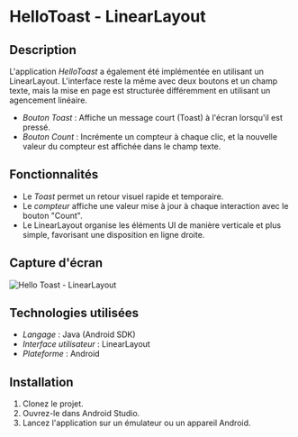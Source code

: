 # HelloToast - LinearLayout

## Description
L'application *HelloToast* a également été implémentée en utilisant un LinearLayout. L'interface reste la même avec deux boutons et un champ texte, mais la mise en page est structurée différemment en utilisant un agencement linéaire.

- *Bouton Toast* : Affiche un message court (Toast) à l'écran lorsqu'il est pressé.
- *Bouton Count* : Incrémente un compteur à chaque clic, et la nouvelle valeur du compteur est affichée dans le champ texte.

## Fonctionnalités
- Le *Toast* permet un retour visuel rapide et temporaire.
- Le *compteur* affiche une valeur mise à jour à chaque interaction avec le bouton "Count".
- Le LinearLayout organise les éléments UI de manière verticale et plus simple, favorisant une disposition en ligne droite.

## Capture d'écran
![Hello Toast - LinearLayout](image.png)

## Technologies utilisées
- *Langage* : Java (Android SDK)
- *Interface utilisateur* : LinearLayout
- *Plateforme* : Android

## Installation
1. Clonez le projet.
2. Ouvrez-le dans Android Studio.
3. Lancez l'application sur un émulateur ou un appareil Android.
